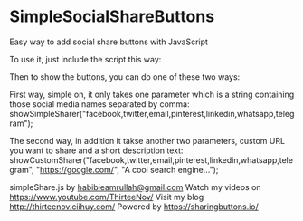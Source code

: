 # SimpleSocialShareButtons
Easy way to add social share buttons with JavaScript

To use it, just include the script this way: <script src="https://codes.ciihuy.com/simpleshare/simpleShare.js"></script>

Then to show the buttons, you can do one of these two ways:

First way, simple on, it only takes one parameter which is a string containing those social media names separated by comma:
showSimpleSharer("facebook,twitter,email,pinterest,linkedin,whatsapp,telegram");

The second way, in addition it takse another two parameters, custom URL you want to share and a short description text:
showCustomSharer("facebook,twitter,email,pinterest,linkedin,whatsapp,telegram", "https://google.com/", "A cool search engine...");

simpleShare.js by habibieamrullah@gmail.com
Watch my videos on https://www.youtube.com/ThirteeNov/
Visit my blog http://thirteenov.ciihuy.com/
Powered by https://sharingbuttons.io/
